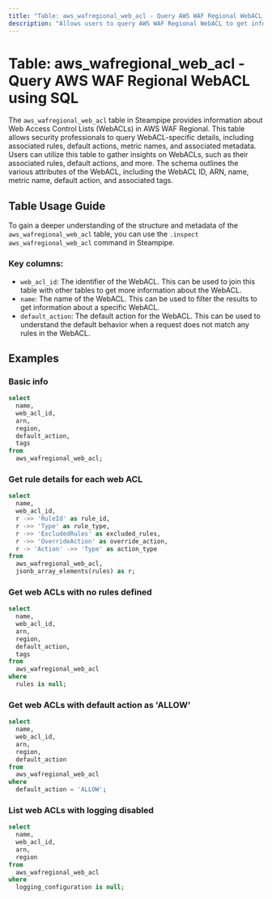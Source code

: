 ```yaml
---
title: "Table: aws_wafregional_web_acl - Query AWS WAF Regional WebACL using SQL"
description: "Allows users to query AWS WAF Regional WebACL to get information about AWS WAF Regional WebACLs."
---
```


# Table: aws_wafregional_web_acl - Query AWS WAF Regional WebACL using SQL

The `aws_wafregional_web_acl` table in Steampipe provides information about Web Access Control Lists (WebACLs) in AWS WAF Regional. This table allows security professionals to query WebACL-specific details, including associated rules, default actions, metric names, and associated metadata. Users can utilize this table to gather insights on WebACLs, such as their associated rules, default actions, and more. The schema outlines the various attributes of the WebACL, including the WebACL ID, ARN, name, metric name, default action, and associated tags.

## Table Usage Guide

To gain a deeper understanding of the structure and metadata of the `aws_wafregional_web_acl` table, you can use the `.inspect aws_wafregional_web_acl` command in Steampipe.

### Key columns:

- `web_acl_id`: The identifier of the WebACL. This can be used to join this table with other tables to get more information about the WebACL.
- `name`: The name of the WebACL. This can be used to filter the results to get information about a specific WebACL.
- `default_action`: The default action for the WebACL. This can be used to understand the default behavior when a request does not match any rules in the WebACL.

## Examples

### Basic info

```sql
select
  name,
  web_acl_id,
  arn,
  region,
  default_action,
  tags
from
  aws_wafregional_web_acl;
```

### Get rule details for each web ACL

```sql
select
  name,
  web_acl_id,
  r ->> 'RuleId' as rule_id,
  r ->> 'Type' as rule_type,
  r ->> 'ExcludedRules' as excluded_rules,
  r ->> 'OverrideAction' as override_action,
  r -> 'Action' ->> 'Type' as action_type
from
  aws_wafregional_web_acl,
  jsonb_array_elements(rules) as r;
```

### Get web ACLs with no rules defined

```sql
select
  name,
  web_acl_id,
  arn,
  region,
  default_action,
  tags
from
  aws_wafregional_web_acl
where
  rules is null;
```

### Get web ACLs with default action as 'ALLOW'

```sql
select
  name,
  web_acl_id,
  arn,
  region,
  default_action
from
  aws_wafregional_web_acl
where
  default_action = 'ALLOW';
```

### List web ACLs with logging disabled

```sql
select
  name,
  web_acl_id,
  arn,
  region
from
  aws_wafregional_web_acl
where
  logging_configuration is null;
```
